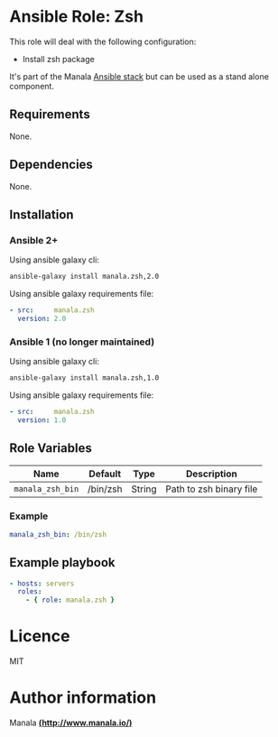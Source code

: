 # Ansible Role: Zsh

This role will deal with the following configuration:
- Install zsh package

It's part of the Manala <a href="http://www.manala.io" target="_blank">Ansible stack</a> but can be used as a stand alone component.

## Requirements

None.

## Dependencies

None.

## Installation

### Ansible 2+

Using ansible galaxy cli:

```bash
ansible-galaxy install manala.zsh,2.0
```

Using ansible galaxy requirements file:

```yaml
- src:     manala.zsh
  version: 2.0
```

### Ansible 1 (no longer maintained)

Using ansible galaxy cli:

```bash
ansible-galaxy install manala.zsh,1.0
```

Using ansible galaxy requirements file:

```yaml
- src:     manala.zsh
  version: 1.0
```

## Role Variables

| Name                | Default  | Type    | Description              |
| ------------------- | -------- | ------- | ------------------------ |
| `manala_zsh_bin`    | /bin/zsh | String  | Path to zsh binary file  |

### Example

```yaml
manala_zsh_bin: /bin/zsh
```

## Example playbook

```yaml
- hosts: servers
  roles:
    - { role: manala.zsh }
```

# Licence

MIT

# Author information

Manala [**(http://www.manala.io/)**](http://www.manala.io)
